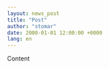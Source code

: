 ```yaml
---
layout: news_post
title: "Post"
author: "stomar"
date: 2000-01-01 12:00:00 +0000
lang: en
---
```


Content

